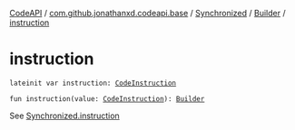 [CodeAPI](../../../index.md) / [com.github.jonathanxd.codeapi.base](../../index.md) / [Synchronized](../index.md) / [Builder](index.md) / [instruction](.)

# instruction

`lateinit var instruction: `[`CodeInstruction`](../../../com.github.jonathanxd.codeapi/-code-instruction.md)

`fun instruction(value: `[`CodeInstruction`](../../../com.github.jonathanxd.codeapi/-code-instruction.md)`): `[`Builder`](index.md)

See [Synchronized.instruction](../instruction.md)

